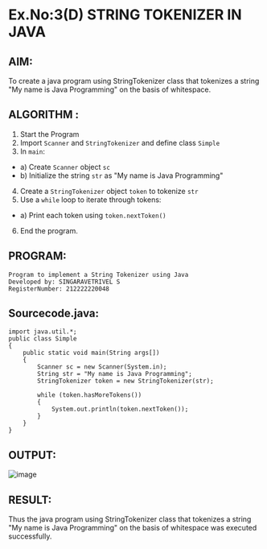 # Ex.No:3(D) STRING TOKENIZER IN JAVA

## AIM:
To create a java program using StringTokenizer class that tokenizes a string "My name is Java Programming" on the basis of whitespace.

## ALGORITHM :
1.	Start the Program
2.	Import `Scanner` and `StringTokenizer` and define class `Simple`
3.	In `main`:
-	a) Create `Scanner` object `sc`
-	b) Initialize the string `str` as "My name is Java Programming"
4.	Create a `StringTokenizer` object `token` to tokenize `str`
5.	Use a `while` loop to iterate through tokens:
-	a) Print each token using `token.nextToken()`
6.	End the program.


## PROGRAM:
```
Program to implement a String Tokenizer using Java
Developed by: SINGARAVETRIVEL S
RegisterNumber: 212222220048
```

## Sourcecode.java:

```
import java.util.*;
public class Simple
{  
    public static void main(String args[])
    {
        Scanner sc = new Scanner(System.in);
        String str = "My name is Java Programming";
        StringTokenizer token = new StringTokenizer(str);

        while (token.hasMoreTokens())
        {  
            System.out.println(token.nextToken());  
        }  
    }  
}  
```


## OUTPUT:

![image](https://github.com/user-attachments/assets/bf1d560a-f14a-4084-9b5d-6b52cb50d5fa)


## RESULT:
Thus the java program using StringTokenizer class that tokenizes a string "My name is Java Programming" on the basis of whitespace was executed successfully.
